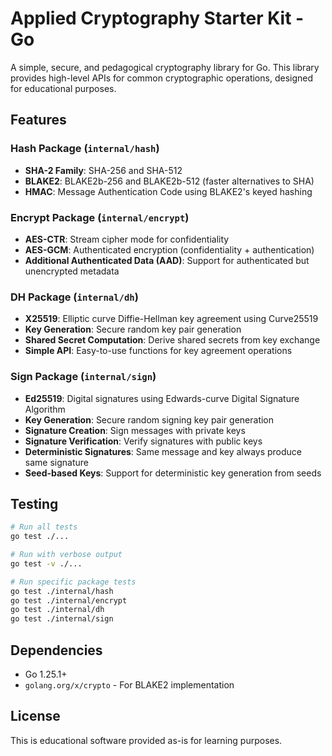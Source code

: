 # Applied Cryptography Starter Kit - Go

A simple, secure, and pedagogical cryptography library for Go. This library provides high-level APIs for common cryptographic operations, designed for educational purposes.

## Features

### Hash Package (`internal/hash`)
- **SHA-2 Family**: SHA-256 and SHA-512
- **BLAKE2**: BLAKE2b-256 and BLAKE2b-512 (faster alternatives to SHA)
- **HMAC**: Message Authentication Code using BLAKE2's keyed hashing

### Encrypt Package (`internal/encrypt`)
- **AES-CTR**: Stream cipher mode for confidentiality
- **AES-GCM**: Authenticated encryption (confidentiality + authentication)
- **Additional Authenticated Data (AAD)**: Support for authenticated but unencrypted metadata

### DH Package (`internal/dh`)
- **X25519**: Elliptic curve Diffie-Hellman key agreement using Curve25519
- **Key Generation**: Secure random key pair generation
- **Shared Secret Computation**: Derive shared secrets from key exchange
- **Simple API**: Easy-to-use functions for key agreement operations

### Sign Package (`internal/sign`)
- **Ed25519**: Digital signatures using Edwards-curve Digital Signature Algorithm
- **Key Generation**: Secure random signing key pair generation
- **Signature Creation**: Sign messages with private keys
- **Signature Verification**: Verify signatures with public keys
- **Deterministic Signatures**: Same message and key always produce same signature
- **Seed-based Keys**: Support for deterministic key generation from seeds

## Testing

```bash
# Run all tests
go test ./...

# Run with verbose output
go test -v ./...

# Run specific package tests
go test ./internal/hash
go test ./internal/encrypt
go test ./internal/dh
go test ./internal/sign
```

## Dependencies

- Go 1.25.1+
- `golang.org/x/crypto` - For BLAKE2 implementation

## License

This is educational software provided as-is for learning purposes.
